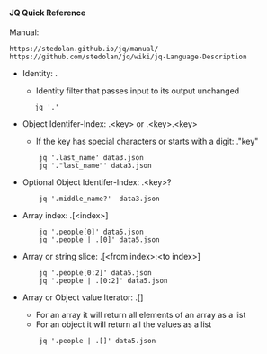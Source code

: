 #### JQ Quick Reference

Manual:
   ```
   https://stedolan.github.io/jq/manual/
   https://github.com/stedolan/jq/wiki/jq-Language-Description
   ```
 
* Identity: .
    * Identity filter that passes input to its output unchanged
   ```
      jq '.'
   ```
  
* Object Identifer-Index: .\<key\> or .\<key\>.\<key\> 
    * If the key has special characters or starts with a digit: ."key"
  ```
      jq '.last_name' data3.json
      jq '."last_name"' data3.json
  ```
* Optional Object Identifer-Index: .\<key\>?
  ```
      jq '.middle_name?'  data3.json
   ```
* Array index: .[\<index\>]
  ```
      jq '.people[0]' data5.json
      jq '.people | .[0]' data5.json
  ```
* Array or string slice: .[\<from index\>:\<to index\>]
  ```
      jq '.people[0:2]' data5.json
      jq '.people | .[0:2]' data5.json
  ```
* Array or Object value Iterator: .[]
  * For an array it will return all elements of an array as a list
  * For an object it will return all the values as a list
  ```
      jq '.people | .[]' data5.json
  ```
